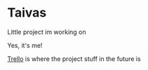 # Taivas
Little project im working on

Yes, it's me!

[Trello](https://trello.com/b/Fv7jKLJU/taivas) is where the project stuff in the future is
